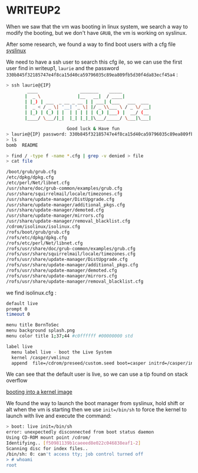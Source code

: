 # WRITEUP2

When we saw that the vm was booting in linux system, we search a way to modify the booting, but we don't have `GRUB`, the vm is working on syslinux.

After some research, we found a way to find boot users with a cfg file 
[syslinux](https://wiki.syslinux.org/wiki/index.php?title=Config)

We need to have a ssh user to search this cfg ile, so we can use the first user find in writeup1, `laurie` and the password `330b845f32185747e4f8ca15d40ca59796035c89ea809fb5d30f4da83ecf45a4` :

```bash
> ssh laurie@{IP}
        ____                _______    _____
       |  _ \              |__   __|  / ____|
       | |_) | ___  _ __ _ __ | | ___| (___   ___  ___
       |  _ < / _ \| '__| '_ \| |/ _ \\___ \ / _ \/ __|
       | |_) | (_) | |  | | | | | (_) |___) |  __/ (__
       |____/ \___/|_|  |_| |_|_|\___/_____/ \___|\___|

                       Good luck & Have fun
> laurie@{IP} password: 330b845f32185747e4f8ca15d40ca59796035c89ea809fb5d30f4da83ecf45a4
> ls
bomb  README

> find / -type f -name *.cfg | grep -v denied > file
> cat file

/boot/grub/grub.cfg
/etc/dpkg/dpkg.cfg
/etc/perl/Net/libnet.cfg
/usr/share/doc/grub-common/examples/grub.cfg
/usr/share/squirrelmail/locale/timezones.cfg
/usr/share/update-manager/DistUpgrade.cfg
/usr/share/update-manager/additional_pkgs.cfg
/usr/share/update-manager/demoted.cfg
/usr/share/update-manager/mirrors.cfg
/usr/share/update-manager/removal_blacklist.cfg
/cdrom/isolinux/isolinux.cfg
/rofs/boot/grub/grub.cfg
/rofs/etc/dpkg/dpkg.cfg
/rofs/etc/perl/Net/libnet.cfg
/rofs/usr/share/doc/grub-common/examples/grub.cfg
/rofs/usr/share/squirrelmail/locale/timezones.cfg
/rofs/usr/share/update-manager/DistUpgrade.cfg
/rofs/usr/share/update-manager/additional_pkgs.cfg
/rofs/usr/share/update-manager/demoted.cfg
/rofs/usr/share/update-manager/mirrors.cfg
/rofs/usr/share/update-manager/removal_blacklist.cfg
```
we find isolinux.cfg : 

```bash
default live
prompt 0
timeout 0

menu title BornToSec
menu background splash.png
menu color title 1;37;44 #c0ffffff #00000000 std

label live
  menu label live - boot the Live System
  kernel /casper/vmlinuz
  append  file=/cdrom/preseed/custom.seed boot=casper initrd=/casper/initrd.gz quiet splash --
```

We can see that the default user is live, so we can use a tip found on stack overflow

[booting into a kernel image](https://unix.stackexchange.com/questions/151969/booting-into-a-kernel-image)

We found the way to launch the boot manager from syslinux, hold shift or alt when the vm is starting then we use `init=/bin/sh` to force the kernel to launch with live and execute the command:

```bash
> boot: live init=/bin/sh
error: unexpectedly disconnected from boot status daemon
Using CD-ROM mount point /cdrom/
Identifying.. [f50981139b1caeeed8e022c046838eaf1-2]
Scanning disc for index files..
/bin/sh: 0: can't access tty; job control turned off
> # whoami
root
```

